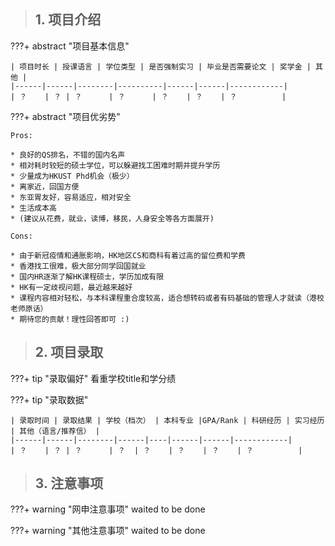 > ## **1. 项目介绍**

???+ abstract "项目基本信息" 

    | 项目时长 | 授课语言 | 学位类型 | 是否强制实习 | 毕业是否需要论文 | 奖学金 | 其他 |
    |------|------|--------|----------|------|------|------------|
    | ？    | ？ | ？      | ？      | ？    | ？    | ？          |

???+ abstract "项目优劣势" 

    Pros:
    
    * 良好的QS排名，不错的国内名声
    * 相对耗时较短的硕士学位，可以躲避找工困难时期并提升学历
    * 少量成为HKUST Phd机会（极少）
    * 离家近，回国方便
    * 东亚胃友好，容易适应，相对安全
    * 生活成本高
    * (建议从花费，就业，读博，移民，人身安全等各方面展开)
    
    Cons:

    * 由于新冠疫情和通胀影响，HK地区CS和商科有着过高的留位费和学费
    * 香港找工很难，极大部分同学回国就业
    * 国内HR逐渐了解HK课程硕士，学历加成有限
    * HK有一定歧视问题，最近越来越好
    * 课程内容相对轻松，与本科课程重合度较高，适合想转码或者有码基础的管理人才就读（港校老师原话）
    * 期待您的贡献！理性回答即可 :)

> ## **2. 项目录取**

???+ tip "录取偏好"
    看重学校title和学分绩

???+ tip "录取数据"

    | 录取时间 | 录取结果 | 学校（档次） | 本科专业 |GPA/Rank | 科研经历 | 实习经历 | 其他（语言/推荐信） |
    |------|------|--------|------|----|------|------|------------|
    | ？    | ？ | ？      | ？  | ？    | ？    | ？    | ？          |


> ## **3. 注意事项**

???+ warning "网申注意事项"
    waited to be done

???+ warning "其他注意事项"
    waited to be done

